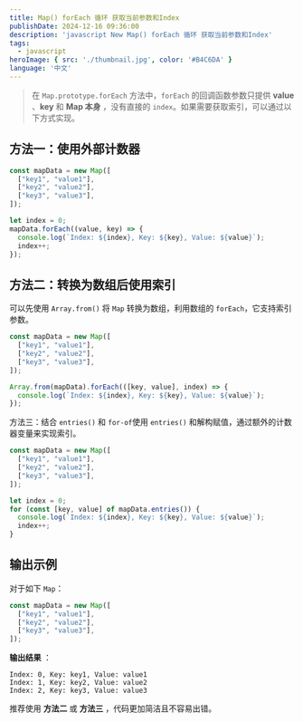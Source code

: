 ```yaml
---
title: Map() forEach 循环 获取当前参数和Index
publishDate: 2024-12-16 09:36:00
description: 'javascript New Map() forEach 循环 获取当前参数和Index'
tags:
  - javascript
heroImage: { src: './thumbnail.jpg', color: '#B4C6DA' }
language: '中文'
---
```


> 在 `Map.prototype.forEach` 方法中，`forEach` 的回调函数参数只提供 **value** 、**key** 和 **Map 本身** ，没有直接的 `index`。如果需要获取索引，可以通过以下方式实现。

## 方法一：使用外部计数器

```javascript
const mapData = new Map([
  ["key1", "value1"],
  ["key2", "value2"],
  ["key3", "value3"],
]);

let index = 0;
mapData.forEach((value, key) => {
  console.log(`Index: ${index}, Key: ${key}, Value: ${value}`);
  index++;
});
```

## 方法二：转换为数组后使用索引

可以先使用 `Array.from()` 将 `Map` 转换为数组，利用数组的 `forEach`，它支持索引参数。

```javascript
const mapData = new Map([
  ["key1", "value1"],
  ["key2", "value2"],
  ["key3", "value3"],
]);

Array.from(mapData).forEach(([key, value], index) => {
  console.log(`Index: ${index}, Key: ${key}, Value: ${value}`);
});
```

方法三：结合 `entries()` 和 `for-of`使用 `entries()` 和解构赋值，通过额外的计数器变量来实现索引。

```javascript
const mapData = new Map([
  ["key1", "value1"],
  ["key2", "value2"],
  ["key3", "value3"],
]);

let index = 0;
for (const [key, value] of mapData.entries()) {
  console.log(`Index: ${index}, Key: ${key}, Value: ${value}`);
  index++;
}
```

## 输出示例

对于如下 `Map`：

```javascript
const mapData = new Map([
  ["key1", "value1"],
  ["key2", "value2"],
  ["key3", "value3"],
]);
```

**输出结果** ：

```plaintext
Index: 0, Key: key1, Value: value1
Index: 1, Key: key2, Value: value2
Index: 2, Key: key3, Value: value3
```

推荐使用 **方法二** 或 **方法三** ，代码更加简洁且不容易出错。
